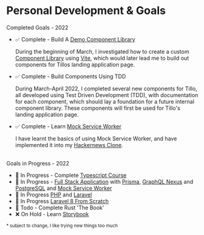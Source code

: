 # Personal Development & Goals

Completed Goals - 2022

- ✅ Complete - Build A [Demo Component Library](https://github.com/CRBroughton/component-lib-demo)

    During the beginning of March, I investigated how to create a
    custom [Component Library](https://github.com/CRBroughton/component-lib-demo) using [Vite](https://vitejs.dev), which
    would later lead me to build out components for Tillos landing
    application page.

- ✅ Complete - Build Components Using TDD

    During March-April 2022, I completed several new components for Tillo, 
    all developed using Test Driven Development (TDD), with documentation for each component, 
    which should lay a foundation for a future internal component library. 
    These components will first be used for Tillo's landing application page.

- ✅ Complete - Learn [Mock Service Worker](https://mswjs.io/)

    I have learnt the basics of using Mock Service Worker, and
    have implemented it into my [Hackernews Clone](https://github.com/CRBroughton/hackernews-clone).
<br></br>

Goals in Progress - 2022

- 📖 In Progress - Complete [Typescript Course](https://www.udemy.com/course/understanding-typescript/)
- 📖 In Progress - [Full Stack Application](https://github.com/CRBroughton/hackernews-clone) with [Prisma](https://www.prisma.io/), [GraphQL Nexus](https://nexusjs.org/) and [PostgreSQL](https://www.postgresql.org/) 
and [Mock Service Worker](https://mswjs.io/)
- 📖 In Progress [PHP](https://www.php.net/) and [Laravel](https://laravel.com/)
- 📖 In Progress [Laravel 8 From Scratch](https://laracasts.com/series/laravel-8-from-scratch)
- 🎯 Todo - Complete Rust 'The Book'
- ❌ On Hold - Learn [Storybook](https://storybook.js.org/)
    
<sup>* subject to change, I like trying new things too much</sup>